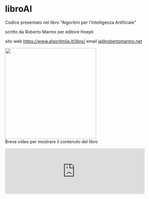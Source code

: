 # libroAI
Codice presentato nel libro "Algoritmi per l'Intelligenza Artificiale"

scritto da Roberto Marmo per editore Hoepli 

sito web https://www.algoritmiia.it/libro/   email ia@robertomarmo.net

<a href="https://www.algoritmiia.it/libro/"><img src="https://robertomarmo.net/files/copertina_intelligenza_artificiale1.jpg"  width="300"></a>
<br>Breve video per mostrare il contenuto del libro
<iframe width="460"  src="https://www.youtube.com/embed/tkvVpYfshyI" frameborder="0" allow="accelerometer; autoplay; encrypted-media; gyroscope; picture-in-picture" allowfullscreen></iframe>
